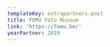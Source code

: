 ```yaml
---
templateKey: extrapartners-post
title: FOMU Foto Museum
link: 'https://fomu.be/'
yearPartner: 2019
---
```

